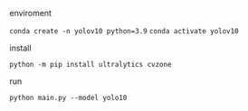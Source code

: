 enviroment

```conda create -n yolov10 python=3.9```
```conda activate yolov10```

install

```python -m pip install ultralytics cvzone```

run

```python main.py --model yolo10```
